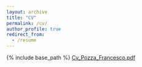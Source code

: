 ```yaml
---
layout: archive
title: "CV"
permalink: /cv/
author_profile: true
redirect_from:
  - /resume
---
```


{% include base_path %}
[Cv_Pozza_Francesco.pdf](https://github.com/Francesco16p/francesco16p.github.io/blob/master/Pozza_Francesco_CV.pdf)
